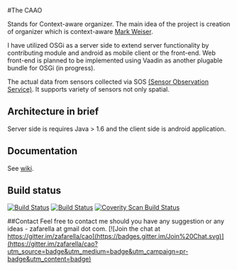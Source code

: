 
#The CAAO

Stands for Context-aware organizer. The main idea of the project is creation 
of organizer which is context-aware [Mark Weiser](http://en.wikipedia.org/wiki/Mark_Weiser).

I have utilized OSGi as a server side to extend server functionality by 
contributing module and android as mobile client or the front-end. Web front-end 
is planned to be implemented using Vaadin as another plugable bundle for OSGi (in progress).

The actual data from sensors collected via SOS [(Sensor Observation Service)](http://52north.org/communities/sensorweb/sos/index.html). 
It supports variety of sensors not only spatial.


## Architecture in brief
Server side is requires Java > 1.6 and the client side is android application.

## Documentation
See [wiki](https://github.com/zafarella/caao/wiki).

## Build status
   [![Build Status](https://travis-ci.org/zafarella/caao.svg?branch=master)](https://travis-ci.org/zafarella/caao)
   [![Build Status](https://travis-ci.org/zafarella/caao.svg?branch=dev)](https://travis-ci.org/zafarella/caao)
   <a href="https://scan.coverity.com/projects/zafarella-caao">
      <img alt="Coverity Scan Build Status"
           src="https://scan.coverity.com/projects/5113/badge.svg"/>
    </a>


##Contact
Feel free to contact me should you have any suggestion or any ideas - zafarella at gmail dot com.
[![Join the chat at https://gitter.im/zafarella/cao](https://badges.gitter.im/Join%20Chat.svg)](https://gitter.im/zafarella/cao?utm_source=badge&utm_medium=badge&utm_campaign=pr-badge&utm_content=badge)


